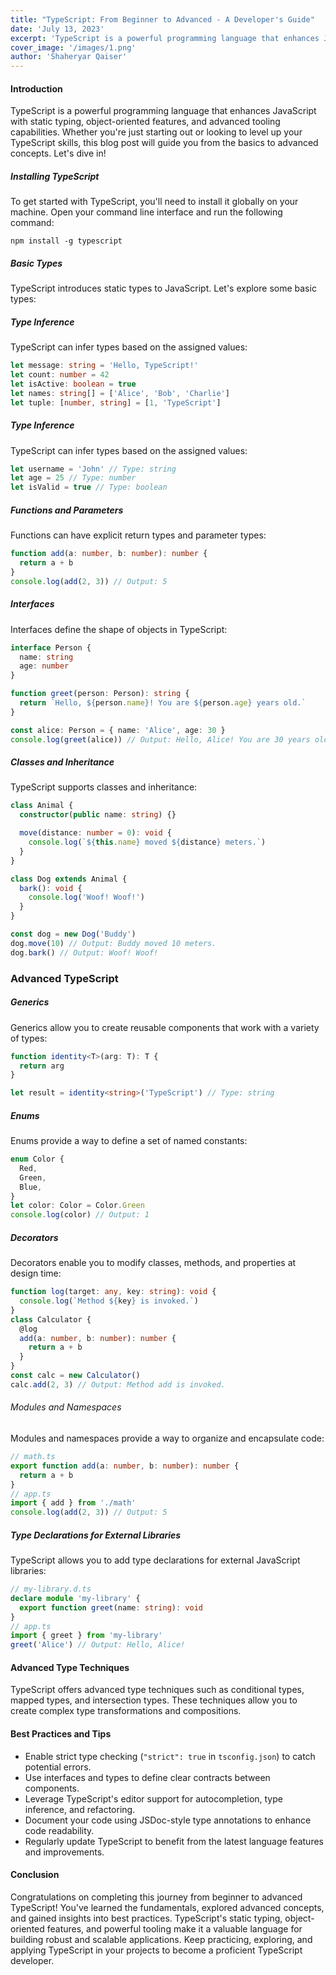 ```yaml
---
title: "TypeScript: From Beginner to Advanced - A Developer's Guide"
date: 'July 13, 2023'
excerpt: 'TypeScript is a powerful programming language that enhances JavaScript with static typing, object-oriented features, and advanced tooling capabilities.'
cover_image: '/images/1.png'
author: 'Shaheryar Qaiser'
---
```


#### Introduction

TypeScript is a powerful programming language that enhances JavaScript with static typing, object-oriented features, and advanced tooling capabilities. Whether you're just starting out or looking to level up your TypeScript skills, this blog post will guide you from the basics to advanced concepts. Let's dive in!

##### Installing TypeScript

To get started with TypeScript, you'll need to install it globally on your machine. Open your command line interface and run the following command:

```
npm install -g typescript
```

##### Basic Types

TypeScript introduces static types to JavaScript. Let's explore some basic types:

##### Type Inference

TypeScript can infer types based on the assigned values:

```typescript
let message: string = 'Hello, TypeScript!'
let count: number = 42
let isActive: boolean = true
let names: string[] = ['Alice', 'Bob', 'Charlie']
let tuple: [number, string] = [1, 'TypeScript']
```

##### Type Inference

TypeScript can infer types based on the assigned values:

```typescript
let username = 'John' // Type: string
let age = 25 // Type: number
let isValid = true // Type: boolean
```

##### Functions and Parameters

Functions can have explicit return types and parameter types:

```typescript
function add(a: number, b: number): number {
  return a + b
}
console.log(add(2, 3)) // Output: 5
```

##### Interfaces

Interfaces define the shape of objects in TypeScript:

```typescript
interface Person {
  name: string
  age: number
}

function greet(person: Person): string {
  return `Hello, ${person.name}! You are ${person.age} years old.`
}

const alice: Person = { name: 'Alice', age: 30 }
console.log(greet(alice)) // Output: Hello, Alice! You are 30 years old.
```

##### Classes and Inheritance

TypeScript supports classes and inheritance:

```typescript
class Animal {
  constructor(public name: string) {}

  move(distance: number = 0): void {
    console.log(`${this.name} moved ${distance} meters.`)
  }
}

class Dog extends Animal {
  bark(): void {
    console.log('Woof! Woof!')
  }
}

const dog = new Dog('Buddy')
dog.move(10) // Output: Buddy moved 10 meters.
dog.bark() // Output: Woof! Woof!
```

### Advanced TypeScript

##### Generics

Generics allow you to create reusable components that work with a variety of types:

```typescript
function identity<T>(arg: T): T {
  return arg
}

let result = identity<string>('TypeScript') // Type: string
```

##### Enums

Enums provide a way to define a set of named constants:

```typescript
enum Color {
  Red,
  Green,
  Blue,
}
let color: Color = Color.Green
console.log(color) // Output: 1
```

##### Decorators

Decorators enable you to modify classes, methods, and properties at design time:

```typescript
function log(target: any, key: string): void {
  console.log(`Method ${key} is invoked.`)
}
class Calculator {
  @log
  add(a: number, b: number): number {
    return a + b
  }
}
const calc = new Calculator()
calc.add(2, 3) // Output: Method add is invoked.
```

###### Modules and Namespaces

Modules and namespaces provide a way to organize and encapsulate code:

```typescript
// math.ts
export function add(a: number, b: number): number {
  return a + b
}
// app.ts
import { add } from './math'
console.log(add(2, 3)) // Output: 5
```

##### Type Declarations for External Libraries

TypeScript allows you to add type declarations for external JavaScript libraries:

```typescript
// my-library.d.ts
declare module 'my-library' {
  export function greet(name: string): void
}
// app.ts
import { greet } from 'my-library'
greet('Alice') // Output: Hello, Alice!
```

#### Advanced Type Techniques

TypeScript offers advanced type techniques such as conditional types, mapped types, and intersection types. These techniques allow you to create complex type transformations and compositions.

#### Best Practices and Tips

- Enable strict type checking (`"strict": true` in `tsconfig.json`) to catch potential errors.
- Use interfaces and types to define clear contracts between components.
- Leverage TypeScript's editor support for autocompletion, type inference, and refactoring.
- Document your code using JSDoc-style type annotations to enhance code readability.
- Regularly update TypeScript to benefit from the latest language features and improvements.

#### Conclusion

Congratulations on completing this journey from beginner to advanced TypeScript! You've learned the fundamentals, explored advanced concepts, and gained insights into best practices. TypeScript's static typing, object-oriented features, and powerful tooling make it a valuable language for building robust and scalable applications. Keep practicing, exploring, and applying TypeScript in your projects to become a proficient TypeScript developer.
